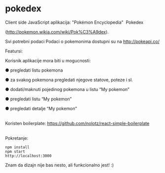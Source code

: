 # pokedex

Client side JavaScript aplikacija: "Pokémon Encyclopedia" ­ Pokedex

(http://pokemon.wikia.com/wiki/Pok%C3%A9dex).

Svi potrebni podaci Podaci o pokemonima dostupni su na http://pokeapi.co/

Featursi:

Korisnik aplikacije mora biti u mogucnosti:

● pregledati listu pokemona

● za svakog pokemona pregledati njegove statove, poteze i sl.

● dodati/maknuti pojedinog pokemona u listu “My pokemon”

● pregledati listu “My pokemon”

● pregledati detalje “My pokemon”

<br>Koristen boilerplate: https://github.com/nolotz/react-simple-boilerplate

<br>Pokretanje:
<br>

```
npm install
npm start
http://localhost:3000
```

Znam da dizajn nije bas nesto, ali funkcionalno jest! :)


